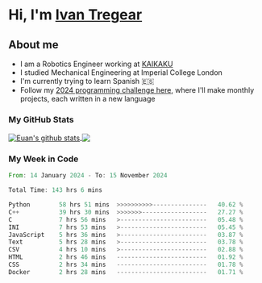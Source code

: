 # Hi, I'm [Ivan Tregear](https://www.linkedin.com/in/ivantregear/)

## About me

* I am a Robotics Engineer working at [KAIKAKU](https://github.com/KAIKAKU-AI)
* I studied Mechanical Engineering at Imperial College London
* I'm currently trying to learn Spanish :es:
* Follow my [2024 programming challenge here](https://github.com/ITregear?tab=repositories), where I'll make monthly projects, each written in a new language


### My GitHub Stats

<a href="#my-github-stats">
  <img align="center" src="https://github-readme-stats.vercel.app/api?username=itregear&count_private=true&show_icons=true&include_all_commits=true&theme=material-palenight" alt="Euan's github stats" />
</a>

<a href="#my-github-stats">
  <img align="center" src="https://github-readme-stats.vercel.app/api/top-langs/?username=itregear&layout=compact&theme=material-palenight" />
</a>

### My Week in Code
<!--START_SECTION:waka-->

```rust
From: 14 January 2024 - To: 15 November 2024

Total Time: 143 hrs 6 mins

Python        58 hrs 51 mins  >>>>>>>>>>---------------   40.62 %
C++           39 hrs 30 mins  >>>>>>>------------------   27.27 %
C             7 hrs 56 mins   >------------------------   05.48 %
INI           7 hrs 53 mins   >------------------------   05.45 %
JavaScript    5 hrs 36 mins   >------------------------   03.87 %
Text          5 hrs 28 mins   >------------------------   03.78 %
CSV           4 hrs 10 mins   >------------------------   02.88 %
HTML          2 hrs 46 mins   -------------------------   01.92 %
CSS           2 hrs 34 mins   -------------------------   01.78 %
Docker        2 hrs 28 mins   -------------------------   01.71 %
```

<!--END_SECTION:waka-->
